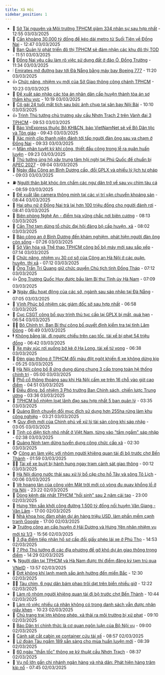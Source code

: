 ```yaml
---
title: Xã Hội
sidebar_position: 1
---
```


<!-- dantri-xa-hoi:START -->
- 🫣 [Sở Tài nguyên và Môi trường TPHCM giảm 334 nhân sự sau hợp nhất](https://dantri.com.vn/xa-hoi/so-tai-nguyen-va-moi-truong-tphcm-giam-334-nhan-su-sau-hop-nhat-20250303173501556.htm) - 12:55 03/03/2025
- 💼 [Cần khoảng 30.000 tỷ đồng để kéo dài metro từ Suối Tiên về Đồng Nai](https://dantri.com.vn/xa-hoi/can-khoang-30000-ty-dong-de-keo-dai-metro-tu-suoi-tien-ve-dong-nai-20250303190529915.htm) - 12:47 03/03/2025
- 🎊 [Ban Quản lý phát triển đô thị TPHCM sẽ đảm nhận các khu đô thị TOD](https://dantri.com.vn/xa-hoi/ban-quan-ly-phat-trien-do-thi-tphcm-se-dam-nhan-cac-khu-do-thi-tod-20250303175818384.htm) - 11:51 03/03/2025
- 🙉 [Đồng Nai yêu cầu làm rõ việc sử dụng đất ở đảo Ó, Đồng Trường](https://dantri.com.vn/xa-hoi/dong-nai-yeu-cau-lam-ro-viec-su-dung-dat-o-dao-o-dong-truong-20250303175421842.htm) - 11:34 03/03/2025
- 🕯 [Emirates mở đường bay tới Đà Nẵng bằng máy bay Boeing 777](https://dantri.com.vn/xa-hoi/emirates-mo-duong-bay-toi-da-nang-bang-may-bay-boeing-777-20250303180039879.htm) - 11:20 03/03/2025
- 👍 [Chức năng, nhiệm vụ mới của Sở Giao thông công chánh TPHCM](https://dantri.com.vn/xa-hoi/chuc-nang-nhiem-vu-moi-cua-so-giao-thong-cong-chanh-tphcm-20250303170724416.htm) - 10:23 03/03/2025
- 🤖 [Đề xuất sáp nhập các tòa án nhân dân cấp huyện thành tòa án sơ thẩm khu vực](https://dantri.com.vn/xa-hoi/de-xuat-sap-nhap-cac-toa-an-nhan-dan-cap-huyen-thanh-toa-an-so-tham-khu-vuc-20250303171219801.htm) - 10:19 03/03/2025
- 🙉 [Cô gái 24 tuổi mất tích sau bức ảnh chụp tại sân bay Nội Bài](https://dantri.com.vn/xa-hoi/co-gai-24-tuoi-mat-tich-sau-buc-anh-chup-tai-san-bay-noi-bai-20250303170025038.htm) - 10:10 03/03/2025
- 👍 [Trình Thủ tướng chủ trương xây cầu Nhơn Trạch 2 trên Vành đai 3 TPHCM](https://dantri.com.vn/xa-hoi/trinh-thu-tuong-chu-truong-xay-cau-nhon-trach-2-tren-vanh-dai-3-tphcm-20250303161650436.htm) - 09:53 03/03/2025
- 🗽 [Báo VnExpress thuộc Bộ KH&amp;CN, báo VietNamNet sẽ về Bộ Dân tộc và Tôn giáo](https://dantri.com.vn/xa-hoi/bao-vnexpress-thuoc-bo-khcn-bao-vietnamnet-se-ve-bo-dan-toc-va-ton-giao-20250303164012209.htm) - 09:43 03/03/2025
- 🗽 [Xác minh clip thanh niên đánh tới tấp người đàn ông sau va chạm ở Đồng Nai](https://dantri.com.vn/xa-hoi/xac-minh-clip-thanh-nien-danh-toi-tap-nguoi-dan-ong-sau-va-cham-o-dong-nai-20250303154629037.htm) - 09:33 03/03/2025
- 🔥 [Mãn nhãn tuyệt kỹ khí công, thiết đầu công trong lễ ra quân huấn luyện](https://dantri.com.vn/xa-hoi/man-nhan-tuyet-ky-khi-cong-thiet-dau-cong-trong-le-ra-quan-huan-luyen-20250303140020094.htm) - 09:23 03/03/2025
- 🦒 [Thủ tướng ủng hộ xây trung tâm hội nghị tại Phú Quốc để chuẩn bị APEC 2027](https://dantri.com.vn/xa-hoi/thu-tuong-ung-ho-xay-trung-tam-hoi-nghi-tai-phu-quoc-de-chuan-bi-apec-2027-20250303160047210.htm) - 09:04 03/03/2025
- 🧐 [Ngày đầu Công an Bình Dương cấp, đổi GPLX và phiếu lý lịch tư pháp](https://dantri.com.vn/xa-hoi/ngay-dau-cong-an-binh-duong-cap-doi-gplx-va-phieu-ly-lich-tu-phap-20250303151528217.htm) - 09:03 03/03/2025
- ⛽️ [Người thân bật khóc ôm chầm các ngư dân trở về sau vụ chìm tàu cá](https://dantri.com.vn/xa-hoi/nguoi-than-bat-khoc-om-cham-cac-ngu-dan-tro-ve-sau-vu-chim-tau-ca-20250303151013338.htm) - 08:59 03/03/2025
- 🚀 [Đề xuất lắp camera thông minh tại các vị trí vận chuyển khoáng sản](https://dantri.com.vn/xa-hoi/de-xuat-lap-camera-thong-minh-tai-cac-vi-tri-van-chuyen-khoang-san-20250303152020086.htm) - 08:44 03/03/2025
- 🦒 [Hai phụ nữ ở Đồng Nai trả lại hơn 100 triệu đồng cho người đánh rơi](https://dantri.com.vn/xa-hoi/hai-phu-nu-o-dong-nai-tra-lai-hon-100-trieu-dong-cho-nguoi-danh-roi-20250303152407373.htm) - 08:41 03/03/2025
- 🦅 [Biên phòng Nghệ An - điểm tựa vững chắc nơi biên cương](https://dantri.com.vn/xa-hoi/bien-phong-nghe-an-diem-tua-vung-chac-noi-bien-cuong-20250303125005177.htm) - 08:13 03/03/2025
- 🚀 [Cần Thơ tạm dừng tổ chức đại hội đảng bộ cấp huyện, xã](https://dantri.com.vn/xa-hoi/can-tho-tam-dung-to-chuc-dai-hoi-dang-bo-cap-huyen-xa-20250303142255098.htm) - 08:02 03/03/2025
- 🦅 [Báo công an ở Bình Dương đến khám nghiệm, phát hiện người đàn ông còn sống](https://dantri.com.vn/xa-hoi/bao-cong-an-o-binh-duong-den-kham-nghiem-phat-hien-nguoi-dan-ong-con-song-20250303135614623.htm) - 07:26 03/03/2025
- 🤠 [Sở Văn hóa và Thể thao TPHCM công bố bộ máy mới sau sắp xếp](https://dantri.com.vn/xa-hoi/so-van-hoa-va-the-thao-tphcm-cong-bo-bo-may-moi-sau-sap-xep-20250303132058168.htm) - 07:14 03/03/2025
- 💄 [Chức năng, nhiệm vụ 30 cơ sở của Công an Hà Nội ở các quận, huyện, thị xã](https://dantri.com.vn/xa-hoi/chuc-nang-nhiem-vu-30-co-so-cua-cong-an-ha-noi-o-cac-quan-huyen-thi-xa-20250303135405112.htm) - 07:12 03/03/2025
- 🥷 [Ông Trần Trí Quang giữ chức quyền Chủ tịch tỉnh Đồng Tháp](https://dantri.com.vn/xa-hoi/ong-tran-tri-quang-giu-chuc-quyen-chu-tich-tinh-dong-thap-20250303133057910.htm) - 07:12 03/03/2025
- 👍 [Ông Trương Quốc Huy được bầu làm Bí thư Tỉnh ủy Hà Nam](https://dantri.com.vn/xa-hoi/ong-truong-quoc-huy-duoc-bau-lam-bi-thu-tinh-uy-ha-nam-20250303135601625.htm) - 07:09 03/03/2025
- 🎬 [Ngày đầu hoạt động của các sở, ngành sau sáp nhập tại Đà Nẵng](https://dantri.com.vn/xa-hoi/ngay-dau-hoat-dong-cua-cac-so-nganh-sau-sap-nhap-tai-da-nang-20250303112209393.htm) - 07:05 03/03/2025
- 🦒 [Vĩnh Phúc bổ nhiệm các giám đốc sở sau hợp nhất](https://dantri.com.vn/xa-hoi/vinh-phuc-bo-nhiem-cac-giam-doc-so-sau-hop-nhat-20250303130157711.htm) - 06:58 03/03/2025
- 🌊 [Cục CSGT công bố quy trình thủ tục cấp lại GPLX bị mất, quá hạn](https://dantri.com.vn/xa-hoi/cuc-csgt-cong-bo-quy-trinh-thu-tuc-cap-lai-gplx-bi-mat-qua-han-20250303124211839.htm) - 06:54 03/03/2025
- 🧑‍💻 [Bộ Chính trị, Ban Bí thư công bố quyết định kiểm tra tại tỉnh Lâm Đồng](https://dantri.com.vn/xa-hoi/bo-chinh-tri-ban-bi-thu-cong-bo-quyet-dinh-kiem-tra-tai-tinh-lam-dong-20250303120746901.htm) - 06:49 03/03/2025
- 🕴 [Không bằng lái, đi ngược chiều trên cao tốc, tài xế bị phạt 54 triệu đồng](https://dantri.com.vn/xa-hoi/khong-bang-lai-di-nguoc-chieu-tren-cao-toc-tai-xe-bi-phat-54-trieu-dong-20250303122031480.htm) - 06:42 03/03/2025
- 🤔 [Xe máy xúc rơi xuống bờ kè ở Hạ Long, tài xế tử vong](https://dantri.com.vn/xa-hoi/xe-may-xuc-roi-xuong-bo-ke-o-ha-long-tai-xe-tu-vong-20250303133050170.htm) - 06:38 03/03/2025
- 💄 [Đèn giao thông ở TPHCM đổi màu đột ngột khiến 6 xe không dừng kịp](https://dantri.com.vn/xa-hoi/den-giao-thong-o-tphcm-doi-mau-dot-ngot-khien-6-xe-khong-dung-kip-20250303112545799.htm) - 05:25 03/03/2025
- 🧠 [Hà Nội công bố 8 ứng dụng dùng chung 3 cấp trong toàn hệ thống chính trị](https://dantri.com.vn/xa-hoi/ha-noi-cong-bo-8-ung-dung-dung-chung-3-cap-trong-toan-he-thong-chinh-tri-20250303114729598.htm) - 05:00 03/03/2025
- 🦣 [Phố cổ thông thoáng sau khi Hà Nội cấm xe trên 16 chỗ vào giờ cao điểm](https://dantri.com.vn/xa-hoi/pho-co-thong-thoang-sau-khi-ha-noi-cam-xe-tren-16-cho-vao-gio-cao-diem-20250303113343419.htm) - 04:51 03/03/2025
- 💫 [Điều động, bổ nhiệm 3 Phó trưởng Ban Chính sách, chiến lược Trung ương](https://dantri.com.vn/xa-hoi/dieu-dong-bo-nhiem-3-pho-truong-ban-chinh-sach-chien-luoc-trung-uong-20250303103319088.htm) - 03:36 03/03/2025
- 🚀 [TPHCM bổ nhiệm loạt lãnh đạo sau hợp nhất 5 ban quản lý](https://dantri.com.vn/xa-hoi/tphcm-bo-nhiem-loat-lanh-dao-sau-hop-nhat-5-ban-quan-ly-20250303095621356.htm) - 03:35 03/03/2025
- 🤔 [Quảng Bình chuyển đổi mục đích sử dụng hơn 255ha rừng làm khu công nghiệp](https://dantri.com.vn/xa-hoi/quang-binh-chuyen-doi-muc-dich-su-dung-hon-255ha-rung-lam-khu-cong-nghiep-20250303095758078.htm) - 03:21 03/03/2025
- ⚗️ [Quy định mới của Chính phủ về xử lý tài sản công khi sáp nhập](https://dantri.com.vn/xa-hoi/quy-dinh-moi-cua-chinh-phu-ve-xu-ly-tai-san-cong-khi-sap-nhap-20250303100115264.htm) - 03:05 03/03/2025
- 🫶 [Tỉnh có diện tích nhỏ nhất ở Việt Nam, từng vào &quot;tầm ngắm&quot; sáp nhập](https://dantri.com.vn/xa-hoi/tinh-co-dien-tich-nho-nhat-o-viet-nam-tung-vao-tam-ngam-sap-nhap-20250303092126567.htm) - 02:38 03/03/2025
- 🌮 [Quảng Ninh tạm dừng tuyển dụng công chức cấp xã](https://dantri.com.vn/xa-hoi/quang-ninh-tam-dung-tuyen-dung-cong-chuc-cap-xa-20250303091620802.htm) - 02:30 03/03/2025
- 🐵 [Công an làm việc với nhóm người khiêng quan tài đi bộ trước chợ Bến Thành](https://dantri.com.vn/xa-hoi/cong-an-lam-viec-voi-nhom-nguoi-khieng-quan-tai-di-bo-truoc-cho-ben-thanh-20250303072932335.htm) - 01:59 03/03/2025
- 🧑‍🏫 [Tài xế xe buýt bị hành hung ngay trạm cảnh sát giao thông](https://dantri.com.vn/xa-hoi/tai-xe-xe-buyt-bi-hanh-hung-ngay-tram-canh-sat-giao-thong-20250303065517550.htm) - 00:12 03/03/2025
- 💫 [Hà Nội dùng nước thải sau xử lý bổ cập cho hồ Tây và sông Tô Lịch](https://dantri.com.vn/xa-hoi/ha-noi-dung-nuoc-thai-sau-xu-ly-bo-cap-cho-ho-tay-va-song-to-lich-20250303070039460.htm) - 00:06 03/03/2025
- 🦩 [Vẻ hoang tàn của công viên Mặt trời mới có vòng đu quay khổng lồ ở Hà Nội](https://dantri.com.vn/xa-hoi/ve-hoang-tan-cua-cong-vien-mat-troi-moi-co-vong-du-quay-khong-lo-o-ha-noi-20250303012156862.htm) - 23:22 02/03/2025
- 🦄 [Dòng kênh dài nhất TPHCM &quot;hồi sinh&quot; sau 2 năm cải tạo](https://dantri.com.vn/xa-hoi/dong-kenh-dai-nhat-tphcm-hoi-sinh-sau-2-nam-cai-tao-20250227234238372.htm) - 23:00 02/03/2025
- 💂 [Hưng Yên sắp khởi công đường 1.500 tỷ đồng nối huyện Văn Giang - Văn Lâm](https://dantri.com.vn/xa-hoi/hung-yen-sap-khoi-cong-duong-1500-ty-dong-noi-huyen-van-giang-van-lam-20250302214737991.htm) - 17:00 02/03/2025
- 💄 [Nhà khoa học đàm phán dự án hàng triệu USD, làm phần mềm cạnh tranh Google](https://dantri.com.vn/xa-hoi/nha-khoa-hoc-dam-phan-du-an-hang-trieu-usd-lam-phan-mem-canh-tranh-google-20250302145715775.htm) - 17:00 02/03/2025
- 🎬 [Trưởng công an cấp huyện ở Hải Dương và Hưng Yên nhận nhiệm vụ mới từ 1/3](https://dantri.com.vn/xa-hoi/truong-cong-an-cap-huyen-o-hai-duong-va-hung-yen-nhan-nhiem-vu-moi-tu-13-20250302223813001.htm) - 15:56 02/03/2025
- 👀 [3 địa điểm tiếp nhận hồ sơ cấp đổi giấy phép lái xe ở Phú Thọ](https://dantri.com.vn/xa-hoi/3-dia-diem-tiep-nhan-ho-so-cap-doi-giay-phep-lai-xe-o-phu-tho-20250302214635162.htm) - 14:53 02/03/2025
- 💃 [7 Phó Thủ tướng đi các địa phương để gỡ khó dự án giao thông trọng điểm](https://dantri.com.vn/xa-hoi/7-pho-thu-tuong-di-cac-dia-phuong-de-go-kho-du-an-giao-thong-trong-diem-20250302211433279.htm) - 14:29 02/03/2025
- 🪜 [Người dân tại TPHCM và Hà Nam được thí điểm đăng ký tạm trú qua VNeID](https://dantri.com.vn/xa-hoi/nguoi-dan-tai-tphcm-va-ha-nam-duoc-thi-diem-dang-ky-tam-tru-qua-vneid-20250302204024961.htm) - 13:57 02/03/2025
- 📝 [Đợt không khí lạnh mạnh sắp ảnh hưởng đến miền Bắc](https://dantri.com.vn/xa-hoi/dot-khong-khi-lanh-manh-sap-anh-huong-den-mien-bac-20250302185155167.htm) - 12:30 02/03/2025
- 🧑‍💻 [Tàu chìm, 6 ngư dân bám phao trôi dạt trên biển nhiều giờ](https://dantri.com.vn/xa-hoi/tau-chim-6-ngu-dan-bam-phao-troi-dat-tren-bien-nhieu-gio-20250302184540061.htm) - 12:22 02/03/2025
- 👺 [Làm rõ nhóm người khiêng quan tài đi bộ trước chợ Bến Thành](https://dantri.com.vn/xa-hoi/lam-ro-nhom-nguoi-khieng-quan-tai-di-bo-truoc-cho-ben-thanh-20250302164607747.htm) - 10:44 02/03/2025
- 🌮 [Làm rõ việc nhiều cá nhân không có trong danh sách vẫn được nhận giấy khen](https://dantri.com.vn/xa-hoi/lam-ro-viec-nhieu-ca-nhan-khong-co-trong-danh-sach-van-duoc-nhan-giay-khen-20250302155437169.htm) - 10:23 02/03/2025
- 🤭 [Chủ trang trại lợn không phép, xả thải ra môi trường bị xử phạt](https://dantri.com.vn/xa-hoi/chu-trang-trai-lon-khong-phep-xa-thai-ra-moi-truong-bi-xu-phat-20250302153642940.htm) - 09:10 02/03/2025
- 💪 [Báo Dân trí chính thức là cơ quan ngôn luận của Bộ Nội vụ](https://dantri.com.vn/xa-hoi/bao-dan-tri-chinh-thuc-la-co-quan-ngon-luan-cua-bo-noi-vu-20250302155549032.htm) - 09:00 02/03/2025
- 🧰 [Cảnh sát cắt cabin xe container cứu tài xế](https://dantri.com.vn/xa-hoi/canh-sat-cat-cabin-xe-container-cuu-tai-xe-20250302152527648.htm) - 08:57 02/03/2025
- 🤡 [Lữ đoàn Tàu ngầm 189 sẵn sàng cho mùa huấn luyện mới](https://dantri.com.vn/xa-hoi/lu-doan-tau-ngam-189-san-sang-cho-mua-huan-luyen-moi-20250302145102140.htm) - 08:39 02/03/2025
- 🦆 [60 ngày &quot;thần tốc&quot; thông xe kỹ thuật cầu Nhơn Trạch](https://dantri.com.vn/xa-hoi/60-ngay-than-toc-thong-xe-ky-thuat-cau-nhon-trach-20250302141309402.htm) - 08:37 02/03/2025
- 🦍 [Vụ nổ lớn gần chi nhánh ngân hàng và nhà dân: Phát hiện hàng trăm kíp nổ](https://dantri.com.vn/xa-hoi/vu-no-lon-gan-chi-nhanh-ngan-hang-va-nha-dan-phat-hien-hang-tram-kip-no-20250302143448446.htm) - 07:45 02/03/2025<!-- dantri-xa-hoi:END -->
